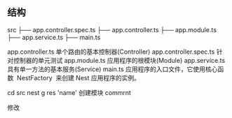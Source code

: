 ## 结构

src
├── app.controller.spec.ts
├── app.controller.ts
├── app.module.ts
├── app.service.ts
├── main.ts

app.controller.ts 单个路由的基本控制器(Controller)
app.controller.spec.ts 针对控制器的单元测试
app.module.ts 应用程序的根模块(Module)
app.service.ts 具有单一方法的基本服务(Service)
main.ts 应用程序的入口文件，它使用核心函数  NestFactory  来创建 Nest 应用程序的实例。

cd src
nest g res 'name' 创建模块
commrnt

修改
